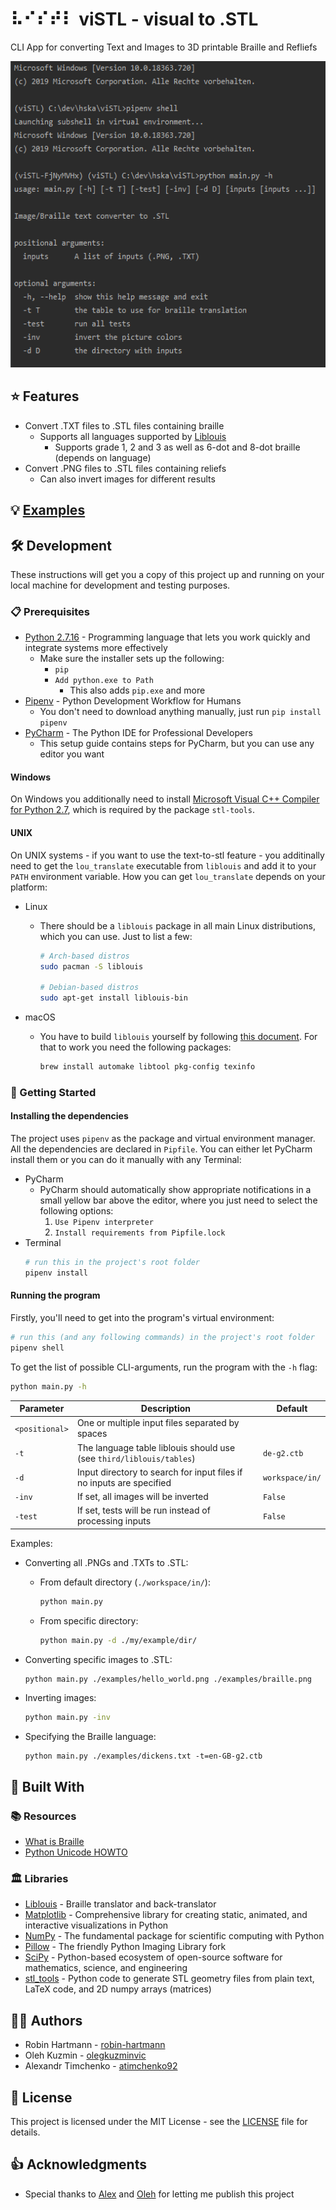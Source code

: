# ⠧⠊⠎⠞⠇ viSTL - visual to .STL

CLI App for converting Text and Images to 3D printable Braille and Refliefs

<img src="docs/images/usage.png" height="490">

## ⭐ Features

- Convert .TXT files to .STL files containing braille
  - Supports all languages supported by [Liblouis](http://liblouis.org/)
    - Supports grade 1, 2 and 3 as well as 6-dot and 8-dot braille (depends on language)
- Convert .PNG files to .STL files containing reliefs
  - Can also invert images for different results

## 💡 [Examples](docs/examples.md)

## 🛠️ Development

These instructions will get you a copy of this project up and running on your local machine for development and testing purposes.

### 📋 Prerequisites

- [Python 2.7.16](https://www.python.org/downloads/) - Programming language that lets you work quickly and integrate systems more effectively
  - Make sure the installer sets up the following:
    - `pip`
    - `Add python.exe to Path`
      - This also adds `pip.exe` and more
- [Pipenv](https://github.com/pypa/pipenv) - Python Development Workflow for Humans
  - You don't need to download anything manually, just run `pip install pipenv`
- [PyCharm](https://www.jetbrains.com/pycharm/) - The Python IDE for Professional Developers
  - This setup guide contains steps for PyCharm, but you can use any editor you want

#### Windows

On Windows you additionally need to install [Microsoft Visual C++ Compiler for Python 2.7](http://aka.ms/vcpython27), which is required by the package `stl-tools`.

#### UNIX

On UNIX systems - if you want to use the text-to-stl feature - you additinally need to get the `lou_translate` executable from `liblouis` and add it to your `PATH` environment variable. How you can get `lou_translate` depends on your platform:

- Linux

  - There should be a `liblouis` package in all main Linux distributions, which you can use. Just to list a few:

    ```bash
    # Arch-based distros
    sudo pacman -S liblouis

    # Debian-based distros
    sudo apt-get install liblouis-bin
    ```

- macOS

  - You have to build `liblouis` yourself by following [this document](https://github.com/liblouis/liblouis/blob/master/HACKING). For that to work you need the following packages:

    ```bash
    brew install automake libtool pkg-config texinfo
    ```

### 🚀 Getting Started

#### Installing the dependencies

The project uses `pipenv` as the package and virtual environment manager. All the dependencies are declared in `Pipfile`. You can either let PyCharm install them or you can do it manually with any Terminal:

- PyCharm
  - PyCharm should automatically show appropriate notifications in a small yellow bar above the editor, where you just need to select the following options:
    1. `Use Pipenv interpreter`
    1. `Install requirements from Pipfile.lock`
- Terminal
  ```bash
  # run this in the project's root folder
  pipenv install
  ```

#### Running the program

Firstly, you'll need to get into the program's virtual environment:

```bash
# run this (and any following commands) in the project's root folder
pipenv shell
```

To get the list of possible CLI-arguments, run the program with the `-h` flag:

```bash
python main.py -h
```

| Parameter      | Description                                                          | Default         |
| -------------- | -------------------------------------------------------------------- | --------------- |
| `<positional>` | One or multiple input files separated by spaces                      |
| `-t`           | The language table liblouis should use (see `third/liblouis/tables`) | `de-g2.ctb`     |
| `-d`           | Input directory to search for input files if no inputs are specified | `workspace/in/` |
| `-inv`         | If set, all images will be inverted                                  | `False`         |
| `-test`        | If set, tests will be run instead of processing inputs               | `False`         |

Examples:

- Converting all .PNGs and .TXTs to .STL:

  - From default directory (`./workspace/in/`):

    ```bash
    python main.py
    ```

  - From specific directory:

    ```bash
    python main.py -d ./my/example/dir/
    ```

- Converting specific images to .STL:

  ```bash
  python main.py ./examples/hello_world.png ./examples/braille.png
  ```

- Inverting images:

  ```bash
  python main.py -inv
  ```

- Specifying the Braille language:

  ```
  python main.py ./examples/dickens.txt -t=en-GB-g2.ctb
  ```

## 🧰 Built With

### 📚 Resources

- [What is Braille](http://www.acb.org/tennessee/braille.html)
- [Python Unicode HOWTO](https://docs.python.org/2/howto/unicode.html)

### 🏛️ Libraries

- [Liblouis](http://liblouis.org/) - Braille translator and back-translator
- [Matplotlib](https://matplotlib.org/) - Comprehensive library for creating static, animated, and interactive visualizations in Python
- [NumPy](https://numpy.org/) - The fundamental package for scientific computing with Python
- [Pillow](https://python-pillow.org/) - The friendly Python Imaging Library fork
- [SciPy](https://www.scipy.org/) - Python-based ecosystem of open-source software for mathematics, science, and engineering
- [stl_tools](https://github.com/thearn/stl_tools) - Python code to generate STL geometry files from plain text, LaTeX code, and 2D numpy arrays (matrices)

## 👨‍💻 Authors

- Robin Hartmann - [robin-hartmann](https://github.com/robin-hartmann)
- Oleh Kuzmin - [olegkuzminvic](https://github.com/olegkuzminvic)
- Alexandr Timchenko - [atimchenko92](https://github.com/atimchenko92)

## 📃 License

This project is licensed under the MIT License - see the [LICENSE](LICENSE) file for details.

## 👍 Acknowledgments

- Special thanks to [Alex](https://github.com/atimchenko92) and [Oleh](https://github.com/olegkuzminvic) for letting me publish this project
